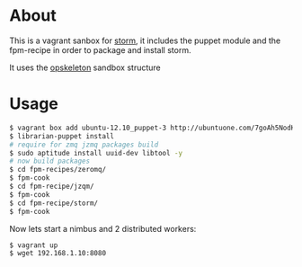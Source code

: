# About
This is a vagrant sanbox for [storm](https://github.com/nathanmarz/storm), it includes the puppet module and the fpm-recipe in order to package and install storm.

It uses the [opskeleton](https://github.com/narkisr/opskeleton) sandbox structure

# Usage


```bash 
$ vagrant box add ubuntu-12.10_puppet-3 http://ubuntuone.com/7goAh5NodKGtCF0mgbThgb
$ librarian-puppet install 
# require for zmq jzmq packages build
$ sudo aptitude install uuid-dev libtool -y 
# now build packages
$ cd fpm-recipes/zeromq/
$ fpm-cook
$ cd fpm-recipe/jzqm/
$ fpm-cook
$ cd fpm-recipe/storm/
$ fpm-cook
```

Now lets start a nimbus and 2 distributed workers:

```bash 
$ vagrant up
$ wget 192.168.1.10:8080
```


